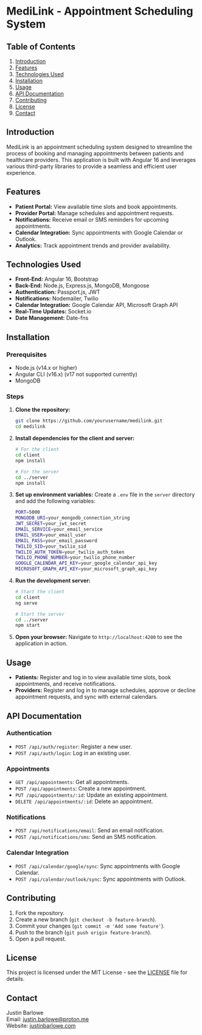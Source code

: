 # MediLink - Appointment Scheduling System

## Table of Contents
1. [Introduction](#introduction)
2. [Features](#features)
3. [Technologies Used](#technologies-used)
4. [Installation](#installation)
5. [Usage](#usage)
6. [API Documentation](#api-documentation)
7. [Contributing](#contributing)
8. [License](#license)
9. [Contact](#contact)

## Introduction
MediLink is an appointment scheduling system designed to streamline the process of booking and managing appointments between patients and healthcare providers. This application is built with Angular 16 and leverages various third-party libraries to provide a seamless and efficient user experience.

## Features
- **Patient Portal:** View available time slots and book appointments.
- **Provider Portal:** Manage schedules and appointment requests.
- **Notifications:** Receive email or SMS reminders for upcoming appointments.
- **Calendar Integration:** Sync appointments with Google Calendar or Outlook.
- **Analytics:** Track appointment trends and provider availability.

## Technologies Used
- **Front-End:** Angular 16, Bootstrap
- **Back-End:** Node.js, Express.js, MongoDB, Mongoose
- **Authentication:** Passport.js, JWT
- **Notifications:** Nodemailer, Twilio
- **Calendar Integration:** Google Calendar API, Microsoft Graph API
- **Real-Time Updates:** Socket.io
- **Date Management:** Date-fns

## Installation
### Prerequisites
- Node.js (v14.x or higher)
- Angular CLI (v16.x) (v17 not supported currently)
- MongoDB

### Steps
1. **Clone the repository:**
    ```bash
    git clone https://github.com/yourusername/medilink.git
    cd medilink
    ```

2. **Install dependencies for the client and server:**
    ```bash
    # For the client
    cd client
    npm install

    # For the server
    cd ../server
    npm install
    ```

3. **Set up environment variables:**
   Create a `.env` file in the `server` directory and add the following variables:
    ```bash
    PORT=5000
    MONGODB_URI=your_mongodb_connection_string
    JWT_SECRET=your_jwt_secret
    EMAIL_SERVICE=your_email_service
    EMAIL_USER=your_email_user
    EMAIL_PASS=your_email_password
    TWILIO_SID=your_twilio_sid
    TWILIO_AUTH_TOKEN=your_twilio_auth_token
    TWILIO_PHONE_NUMBER=your_twilio_phone_number
    GOOGLE_CALENDAR_API_KEY=your_google_calendar_api_key
    MICROSOFT_GRAPH_API_KEY=your_microsoft_graph_api_key
    ```

4. **Run the development server:**
    ```bash
    # Start the client
    cd client
    ng serve

    # Start the server
    cd ../server
    npm start
    ```

5. **Open your browser:**
   Navigate to `http://localhost:4200` to see the application in action.

## Usage
- **Patients:** Register and log in to view available time slots, book appointments, and receive notifications.
- **Providers:** Register and log in to manage schedules, approve or decline appointment requests, and sync with external calendars.

## API Documentation
### Authentication
- `POST /api/auth/register`: Register a new user.
- `POST /api/auth/login`: Log in an existing user.

### Appointments
- `GET /api/appointments`: Get all appointments.
- `POST /api/appointments`: Create a new appointment.
- `PUT /api/appointments/:id`: Update an existing appointment.
- `DELETE /api/appointments/:id`: Delete an appointment.

### Notifications
- `POST /api/notifications/email`: Send an email notification.
- `POST /api/notifications/sms`: Send an SMS notification.

### Calendar Integration
- `POST /api/calendar/google/sync`: Sync appointments with Google Calendar.
- `POST /api/calendar/outlook/sync`: Sync appointments with Outlook.

## Contributing
1. Fork the repository.
2. Create a new branch (`git checkout -b feature-branch`).
3. Commit your changes (`git commit -m 'Add some feature'`).
4. Push to the branch (`git push origin feature-branch`).
5. Open a pull request.

## License
This project is licensed under the MIT License - see the [LICENSE](LICENSE) file for details.

## Contact
Justin Barlowe  
Email: justin.barlowe@proton.me  
Website: [justinbarlowe.com](http://www.justinbarlowe.com)
